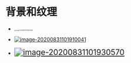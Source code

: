 # 背景和纹理

- [<img src="https://gitee.com/zr001/writeimges/raw/master/images/image-20200831101844496.png" alt="image-20200831101844496" style="zoom:25%;" />](https://free-paper-texture.com/)

- [![image-20200831101910041](https://gitee.com/zr001/writeimges/raw/master/images/image-20200831101910041.png)](https://www.hituyu.com/)

- [<img src="https://gitee.com/zr001/writeimges/raw/master/images/image-20200831101930570.png" alt="image-20200831101930570" style="zoom:150%;" />](https://trianglify.io/)

